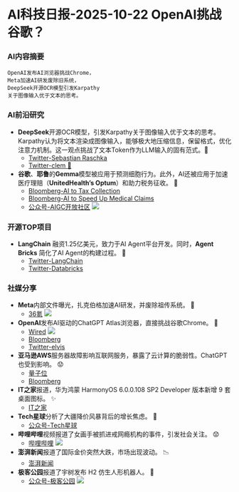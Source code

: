 
# AI科技日报-2025-10-22 OpenAI挑战谷歌？
### **AI内容摘要**
```
OpenAI发布AI浏览器挑战Chrome，
Meta加速AI研发废除旧系统，
DeepSeek开源OCR模型引发Karpathy
关于图像输入优于文本的思考。
```
### AI前沿研究
*   **DeepSeek**开源OCR模型，引发Karpathy关于图像输入优于文本的思考。Karpathy认为将文本渲染成图像输入，能够极大地压缩信息，保留格式，优化注意力机制。这一观点挑战了文本Token作为LLM输入的固有范式。🤔
    *   [Twitter-Sebastian Raschka](https://x.com/rasbt/status/1980642191950090585)
    *   [Twitter-clem 🤗](https://x.com/ClementDelangue/status/1980618989702123959)
*   **谷歌**、**耶鲁**的**Gemma**模型被应用于预测细胞行为。此外，AI还被应用于加速医疗理赔（**UnitedHealth’s Optum**）和助力税务征收。 🚀
    *   [Bloomberg-AI to Tax Collection](https://www.bloomberg.com/news/articles/2025-10-21/spark-khosla-sequoia-back-startup-bringing-ai-to-tax-collection)
    *   [Bloomberg-AI to Speed Up Medical Claims](https://www.bloomberg.com/news/articles/2025-10-21/unitedhealth-s-optum-real-uses-ai-to-speed-up-medical-claims)
    *   [公众号-AIGC开放社区](https://mp.weixin.qq.com/s/Ore_pTnw5VWlOFV7DJXbvQ)
    ![](https://mmbiz.qpic.cn/mmbiz_jpg/FW3bYDODsowjYY1IuIqyxqc0jD4FQEHCSwibVW8tv83tzftmShrnZzmeSK79kuBzlhg8ARDc0icI74b7ibicnTvNibQ/0?wx_fmt=jpeg)
### 开源TOP项目
*   **LangChain** 融资1.25亿美元，致力于AI Agent平台开发。同时，**Agent Bricks** 简化了AI Agent的构建过程。 🤖
    *   [Twitter-LangChain](https://x.com/LangChainAI/status/1980678921839603948)
    *   [Twitter-Databricks](https://x.com/databricks/status/1980653334772990324)
### 社媒分享
*   **Meta**内部文件曝光，扎克伯格加速AI研发，并废除祖传系统。 🚀
    *   [36氪](https://www.36kr.com/p/3518283301493633)
    ![](https://img.36krcdn.com/hsossms/20251021/v2_37e6379a730840e1896d55810f006a68@1743780481@ai_oswg857882oswg1053oswg495_img_png~tplv-1marlgjv7f-ai-v3:600:400:600:400:q70.jpg)
*   **OpenAI**发布AI驱动的ChatGPT Atlas浏览器，直接挑战谷歌Chrome。 🤯
    *   [Wired](https://www.wired.com/story/openai-atlas-browser-chrome-agents-web-browsing/)
    ![](https://media.wired.com/photos/68f7cbcc6fc0dea09153cfd9/191:100/w_1280,c_limit/business_openai_browser.jpg)
    *   [Bloomberg](https://www.bloomberg.com/news/articles/2025-10-21/openai-set-to-challenge-google-with-new-chatgpt-atlas-browser)
    *   [Twitter-elvis](https://x.com/omarsar0/status/1980684241202520238)
*   **亚马逊AWS**服务器故障影响互联网服务，暴露了云计算的脆弱性。ChatGPT也受到影响。 😟
    *   [量子位](https://www.qbitai.com/2025/10/344093.html)
    *   [Bloomberg](https://www.bloomberg.com/news/articles/2025-10-21/amazon-cloud-reputation-hit-after-outage-lasting-15-hours)
*   **IT之家**报道，华为鸿蒙 HarmonyOS 6.0.0.108 SP2 Developer 版本新增 9 套桌面图标。 ✨
    *   [IT之家](https://www.ithome.com/0/890/954.htm)
*   **Tech星球**分析了大疆降价风暴背后的增长焦虑。 🤔
    *   [公众号-Tech星球](https://mp.weixin.qq.com/s/i19CrugHxQCp7DrMWGP-1A)
*   **哔哩哔哩**视频报道了女画手被抓进戒网瘾机构的事件，引发社会关注。 😟
    *   [哔哩哔哩](https://www.bilibili.com/video/BV1jeWsz6EYX)
    ![](https://i2.hdslb.com/bfs/archive/6aad553951dd9f534bac64697efa681c0b58fc41.jpg@100w_100h_1c.png)
*   **澎湃新闻**报道了国际金价突然大跌，市场出现波动。 📉
    *   [澎湃新闻](https://www.thepaper.cn/newsDetail_forward_31819189)
*   **极客公园**报道了宇树发布 H2 仿生人形机器人。 🤖
    *   [公众号-极客公园](https://mp.weixin.qq.com/s/CQK8MLOMhx42jn0yfy48Fg)
    ![](https://mmbiz.qpic.cn/mmbiz_jpg/8cu01Kavc5YI7micVYmh8bhHoibJnaC0Mib9yuNS9sfMvEXMVY7WggicwMfh4J3E4zN5aUGia7bUyHbgGSOboowPfHA/0?wx_fmt=jpeg)